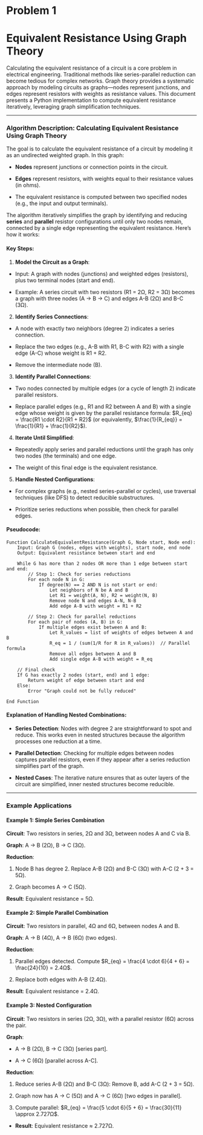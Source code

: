 # Problem 1


# Equivalent Resistance Using Graph Theory

Calculating the equivalent resistance of a circuit is a core problem in electrical engineering. Traditional methods like series-parallel reduction can become tedious for complex networks. Graph theory provides a systematic approach by modeling circuits as graphs—nodes represent junctions, and edges represent resistors with weights as resistance values. This document presents a Python implementation to compute equivalent resistance iteratively, leveraging graph simplification techniques.

---

### Algorithm Description: Calculating Equivalent Resistance Using Graph Theory

The goal is to calculate the equivalent resistance of a circuit by modeling it as an undirected weighted graph. In this graph:

- **Nodes** represent junctions or connection points in the circuit.

- **Edges** represent resistors, with weights equal to their resistance values (in ohms).

- The equivalent resistance is computed between two specified nodes (e.g., the input and output terminals).

The algorithm iteratively simplifies the graph by identifying and reducing **series** and **parallel** resistor configurations until only two nodes remain, connected by a single edge representing the equivalent resistance. Here’s how it works:

#### Key Steps:

1. **Model the Circuit as a Graph**:

- Input: A graph with nodes (junctions) and weighted edges (resistors), plus two terminal nodes (start and end).

- Example: A series circuit with two resistors (R1 = 2Ω, R2 = 3Ω) becomes a graph with three nodes (A → B → C) and edges A-B (2Ω) and B-C (3Ω).

2. **Identify Series Connections**:

- A node with exactly two neighbors (degree 2) indicates a series connection.

- Replace the two edges (e.g., A-B with R1, B-C with R2) with a single edge (A-C) whose weight is R1 + R2.

- Remove the intermediate node (B).

3. **Identify Parallel Connections**:

- Two nodes connected by multiple edges (or a cycle of length 2) indicate parallel resistors.

- Replace parallel edges (e.g., R1 and R2 between A and B) with a single edge whose weight is given by the parallel resistance formula: $R_{eq} = \frac{R1 \cdot R2}{R1 + R2}$ (or equivalently, $\frac{1}{R_{eq}} = \frac{1}{R1} + \frac{1}{R2}$).

4. **Iterate Until Simplified**:

- Repeatedly apply series and parallel reductions until the graph has only two nodes (the terminals) and one edge.

- The weight of this final edge is the equivalent resistance.

5. **Handle Nested Configurations**:

- For complex graphs (e.g., nested series-parallel or cycles), use traversal techniques (like DFS) to detect reducible substructures.

- Prioritize series reductions when possible, then check for parallel edges.

#### Pseudocode:

```plaintext
Function CalculateEquivalentResistance(Graph G, Node start, Node end):
    Input: Graph G (nodes, edges with weights), start node, end node
    Output: Equivalent resistance between start and end

    While G has more than 2 nodes OR more than 1 edge between start and end:
        // Step 1: Check for series reductions
        For each node N in G:
            If degree(N) == 2 AND N is not start or end:
                Let neighbors of N be A and B
                Let R1 = weight(A, N), R2 = weight(N, B)
                Remove node N and edges A-N, N-B
                Add edge A-B with weight = R1 + R2

        // Step 2: Check for parallel reductions
        For each pair of nodes (A, B) in G:
            If multiple edges exist between A and B:
                Let R_values = list of weights of edges between A and B
                R_eq = 1 / (sum(1/R for R in R_values))  // Parallel formula
                Remove all edges between A and B
                Add single edge A-B with weight = R_eq

    // Final check
    If G has exactly 2 nodes (start, end) and 1 edge:
        Return weight of edge between start and end
    Else:
        Error "Graph could not be fully reduced"

End Function
```

#### Explanation of Handling Nested Combinations:

- **Series Detection**: Nodes with degree 2 are straightforward to spot and reduce. This works even in nested structures because the algorithm processes one reduction at a time.

- **Parallel Detection**: Checking for multiple edges between nodes captures parallel resistors, even if they appear after a series reduction simplifies part of the graph.

- **Nested Cases**: The iterative nature ensures that as outer layers of the circuit are simplified, inner nested structures become reducible.

---

### Example Applications

#### Example 1: Simple Series Combination

**Circuit**: Two resistors in series, 2Ω and 3Ω, between nodes A and C via B.

**Graph**: A → B (2Ω), B → C (3Ω).

**Reduction**:

  1. Node B has degree 2. Replace A-B (2Ω) and B-C (3Ω) with A-C (2 + 3 = 5Ω).

  2. Graph becomes A → C (5Ω).

**Result**: Equivalent resistance = 5Ω.

#### Example 2: Simple Parallel Combination

**Circuit**: Two resistors in parallel, 4Ω and 6Ω, between nodes A and B.

**Graph**: A → B (4Ω), A → B (6Ω) (two edges).

**Reduction**:

  1. Parallel edges detected. Compute $R_{eq} = \frac{4 \cdot 6}{4 + 6} = \frac{24}{10} = 2.4Ω$.

  2. Replace both edges with A-B (2.4Ω).

**Result**: Equivalent resistance = 2.4Ω.

#### Example 3: Nested Configuration

**Circuit**: Two resistors in series (2Ω, 3Ω), with a parallel resistor (6Ω) across the pair.

**Graph**: 

  - A → B (2Ω), B → C (3Ω) [series part].

  - A → C (6Ω) [parallel across A-C].

**Reduction**:

  1. Reduce series A-B (2Ω) and B-C (3Ω): Remove B, add A-C (2 + 3 = 5Ω).

  2. Graph now has A → C (5Ω) and A → C (6Ω) [two edges in parallel].

  3. Compute parallel: $R_{eq} = \frac{5 \cdot 6}{5 + 6} = \frac{30}{11} \approx 2.727Ω$.

- **Result**: Equivalent resistance ≈ 2.727Ω.



